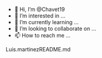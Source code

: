 - 👋 Hi, I’m @Chavet19
- 👀 I’m interested in ...
- 🌱 I’m currently learning ...
- 💞️ I’m looking to collaborate on ...
- 📫 How to reach me ...

<!---
Chavet19/Chavet19 is a ✨ special ✨ repository because its `README.md` (this file) appears on your GitHub profile.
You can click the Preview link to take a look at your changes.
--->Luis.martinezREADME.md
